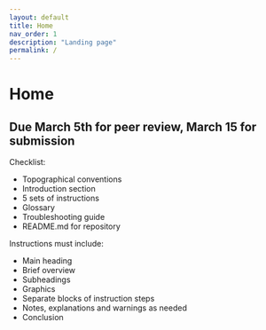 ```yaml
---
layout: default
title: Home
nav_order: 1
description: "Landing page"
permalink: /
---
```


# Home

## Due March 5th for peer review, March 15 for submission

Checklist:
- Topographical conventions
- Introduction section
- 5 sets of instructions
- Glossary
- Troubleshooting guide
- README.md for repository

Instructions must include:
- Main heading
- Brief overview
- Subheadings
- Graphics
- Separate blocks of instruction steps
- Notes, explanations and warnings as needed
- Conclusion